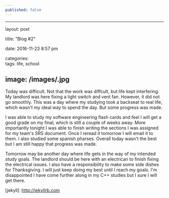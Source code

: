```yaml
---
published: false
---
```

---
layout: post

title:  "Blog #2"

date:   2016-11-23 8:57 pm

categories:  
tags: life, school

image: /images/.jpg
---

Today was difficult. Not that the work was diffcult, but life kept interfering. My landlord was here fixing a light switch and vent fan. However, it did not go smoothly. This was a day where my studying took a backseat to real life, which wasn't my ideal way to spend the day. But some progress was made.

I was able to study my software engineering flash cards and feel I will get a good grade on my final, which is still a couple of weeks away. More importantly tonight I was able to finish writing the sections I was assigned for my team's SRS document. Once I reread it tomorrow I will email it to them. I also studied some spanish pharses. Overall today wasn't the best but I am still happy that progress was made.

Tomorrow may be another day where life gets in the way of my intended study goals. The landlord should be here with an electrican to finish fixing the electrical issues. I also have a responsibility to make some side dishes for Thanksgiving. I will just keep doing my best until I reach my goals. I'm disappointed I have come further along in my C++ studies but I sure I will get there. 







[jekyll]	:http://jekyllrb.com

[jekyll-gh]:   https://github.com/jekyll/jekyll

[jekyll-help]: https://github.com/jekyll/jekyll-help
